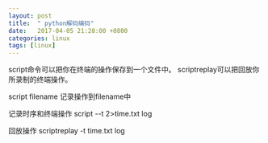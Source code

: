 ```yaml
---
layout: post
title:  " python解码编码"
date:   2017-04-05 21:28:00 +0800
categories: linux
tags: [linux]
---
```

script命令可以把你在终端的操作保存到一个文件中。
scriptreplay可以把回放你所录制的终端操作。

script  filename 记录操作到filename中

记录时序和终端操作
script --t 2>time.txt  log

回放操作
scriptreplay -t time.txt log